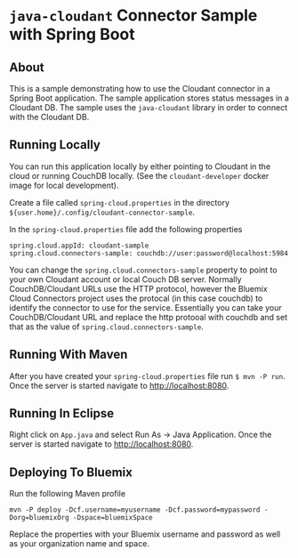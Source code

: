 # `java-cloudant` Connector Sample with Spring Boot

## About
This is a sample demonstrating how to use the Cloudant connector in a Spring Boot application.
The sample application stores status messages in a Cloudant DB. The sample uses the `java-cloudant` library in
order to connect with the Cloudant DB.

## Running Locally
You can run this application locally by either pointing to Cloudant in the cloud or running CouchDB locally. (See the
`cloudant-developer` docker image for local development).

Create a file called `spring-cloud.properties` in the directory `${user.home}/.config/cloudant-connector-sample`.

In the `spring-cloud.properties` file add the following properties

```
spring.cloud.appId: cloudant-sample
spring.cloud.connectors-sample: couchdb://user:password@localhost:5984
```

You can change the `spring.cloud.connectors-sample` property to point to your own Cloudant account or local Couch DB server.
Normally CouchDB/Cloudant URLs use the HTTP protocol, however the Bluemix Cloud Connectors project uses the protocal (in this case couchdb) to identify the connector to use for the service.  Essentially you
can take your CouchDB/Cloudant URL and replace the http protooal with couchdb and set that as the value
of `spring.cloud.connectors-sample`.

## Running With Maven
After you have created your `spring-cloud.properties` file run `$ mvn -P run`.
Once the server is started navigate to [http://localhost:8080](http://localhost:8080).

## Running In Eclipse
Right click on `App.java` and select Run As -> Java Application.
Once the server is started navigate to [http://localhost:8080](http://localhost:8080).


## Deploying To Bluemix
Run the following Maven profile
```
mvn -P deploy -Dcf.username=myusername -Dcf.password=mypassword -Dorg=bluemixOrg -Dspace=bluemixSpace
```

Replace the properties with your Bluemix username and password as well as your organization name and space.